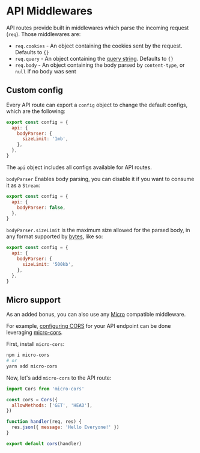 # API Middlewares

API routes provide built in middlewares which parse the incoming request (`req`). Those middlewares are:

- `req.cookies` - An object containing the cookies sent by the request. Defaults to `{}`
- `req.query` - An object containing the [query string](https://en.wikipedia.org/wiki/Query_string). Defaults to `{}`
- `req.body` - An object containing the body parsed by `content-type`, or `null` if no body was sent

## Custom config

Every API route can export a `config` object to change the default configs, which are the following:

```js
export const config = {
  api: {
    bodyParser: {
      sizeLimit: '1mb',
    },
  },
}
```

The `api` object includes all configs available for API routes.

`bodyParser` Enables body parsing, you can disable it if you want to consume it as a `Stream`:

```js
export const config = {
  api: {
    bodyParser: false,
  },
}
```

`bodyParser.sizeLimit` is the maximum size allowed for the parsed body, in any format supported by [bytes](https://github.com/visionmedia/bytes.js), like so:

```js
export const config = {
  api: {
    bodyParser: {
      sizeLimit: '500kb',
    },
  },
}
```

## Micro support

As an added bonus, you can also use any [Micro](https://github.com/zeit/micro) compatible middleware.

For example, [configuring CORS](https://developer.mozilla.org/en-US/docs/Web/HTTP/CORS) for your API endpoint can be done leveraging [micro-cors](https://github.com/possibilities/micro-cors).

First, install `micro-cors`:

```bash
npm i micro-cors
# or
yarn add micro-cors
```

Now, let's add `micro-cors` to the API route:

```js
import Cors from 'micro-cors'

const cors = Cors({
  allowMethods: ['GET', 'HEAD'],
})

function handler(req, res) {
  res.json({ message: 'Hello Everyone!' })
}

export default cors(handler)
```
